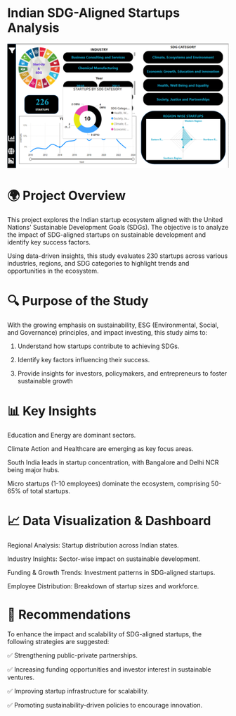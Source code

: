 # Indian SDG-Aligned Startups Analysis

![image alt](https://github.com/pranavgi/Indian-SDG-startups-Dashboard-/blob/main/Screenshot%202025-03-18%20172049.png?raw=true)

# 🌍 Project Overview

This project explores the Indian startup ecosystem aligned with the United Nations' Sustainable Development Goals (SDGs). The objective is to analyze the impact of SDG-aligned startups on sustainable development and identify key success factors.

Using data-driven insights, this study evaluates 230 startups across various industries, regions, and SDG categories to highlight trends and opportunities in the ecosystem.

# 🔍 Purpose of the Study

With the growing emphasis on sustainability, ESG (Environmental, Social, and Governance) principles, and impact investing, this study aims to:

1) Understand how startups contribute to achieving SDGs.

2) Identify key factors influencing their success.

3) Provide insights for investors, policymakers, and entrepreneurs to foster sustainable growth

# 📊 Key Insights

Education and Energy are dominant sectors.

Climate Action and Healthcare are emerging as key focus areas.

South India leads in startup concentration, with Bangalore and Delhi NCR being major hubs.

Micro startups (1-10 employees) dominate the ecosystem, comprising 50-65% of total startups.

# 📈 Data Visualization & Dashboard

Regional Analysis: Startup distribution across Indian states.

Industry Insights: Sector-wise impact on sustainable development.

Funding & Growth Trends: Investment patterns in SDG-aligned startups.

Employee Distribution: Breakdown of startup sizes and workforce.

# 🎯 Recommendations

To enhance the impact and scalability of SDG-aligned startups, the following strategies are suggested:

✅ Strengthening public-private partnerships.

✅ Increasing funding opportunities and investor interest in sustainable ventures.

✅ Improving startup infrastructure for scalability.

✅ Promoting sustainability-driven policies to encourage innovation.

   



